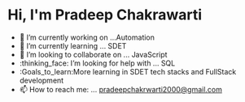 # Hi, I'm Pradeep Chakrawarti
- :telescope: I’m currently working on ...Automation
- :seedling: I’m currently learning ... SDET
- :dancers: I’m looking to collaborate on ... JavaScript
- :thinking_face: I’m looking for help with ... SQL
- :Goals_to_learn:More learning in SDET tech stacks and FullStack development
- :mailbox: How to reach me: ... pradeepchakrwarti2000@gmail.com



